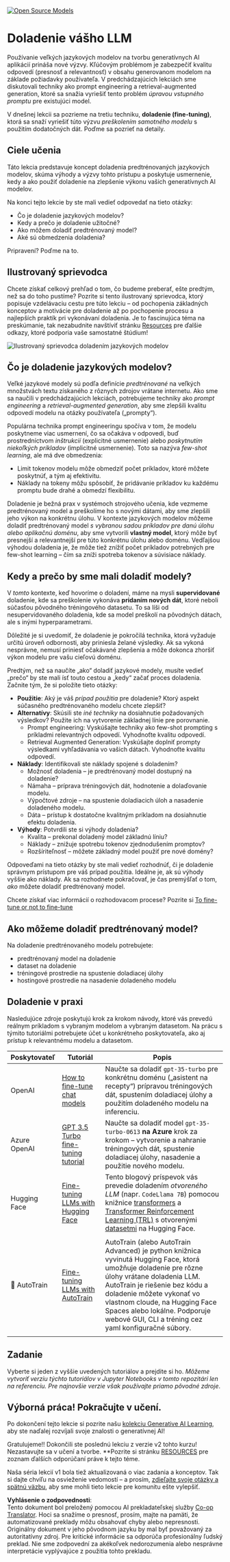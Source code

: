<!--
CO_OP_TRANSLATOR_METADATA:
{
  "original_hash": "68664f7e754a892ae1d8d5e2b7bd2081",
  "translation_date": "2025-07-09T17:49:08+00:00",
  "source_file": "18-fine-tuning/README.md",
  "language_code": "sk"
}
-->
[![Open Source Models](../../../translated_images/18-lesson-banner.f30176815b1a5074fce9cceba317720586caa99e24001231a92fd04eeb54a121.sk.png)](https://aka.ms/gen-ai-lesson18-gh?WT.mc_id=academic-105485-koreyst)

# Doladenie vášho LLM

Používanie veľkých jazykových modelov na tvorbu generatívnych AI aplikácií prináša nové výzvy. Kľúčovým problémom je zabezpečiť kvalitu odpovedí (presnosť a relevantnosť) v obsahu generovanom modelom na základe požiadavky používateľa. V predchádzajúcich lekciách sme diskutovali techniky ako prompt engineering a retrieval-augmented generation, ktoré sa snažia vyriešiť tento problém _úpravou vstupného promptu_ pre existujúci model.

V dnešnej lekcii sa pozrieme na tretiu techniku, **doladenie (fine-tuning)**, ktorá sa snaží vyriešiť túto výzvu _preškolením samotného modelu_ s použitím dodatočných dát. Poďme sa pozrieť na detaily.

## Ciele učenia

Táto lekcia predstavuje koncept doladenia predtrénovaných jazykových modelov, skúma výhody a výzvy tohto prístupu a poskytuje usmernenie, kedy a ako použiť doladenie na zlepšenie výkonu vašich generatívnych AI modelov.

Na konci tejto lekcie by ste mali vedieť odpovedať na tieto otázky:

- Čo je doladenie jazykových modelov?
- Kedy a prečo je doladenie užitočné?
- Ako môžem doladiť predtrénovaný model?
- Aké sú obmedzenia doladenia?

Pripravení? Poďme na to.

## Ilustrovaný sprievodca

Chcete získať celkový prehľad o tom, čo budeme preberať, ešte predtým, než sa do toho pustíme? Pozrite si tento ilustrovaný sprievodca, ktorý popisuje vzdelávaciu cestu pre túto lekciu – od pochopenia základných konceptov a motivácie pre doladenie až po pochopenie procesu a najlepších praktík pri vykonávaní doladenia. Je to fascinujúca téma na preskúmanie, tak nezabudnite navštíviť stránku [Resources](./RESOURCES.md?WT.mc_id=academic-105485-koreyst) pre ďalšie odkazy, ktoré podporia vaše samostatné štúdium!

![Ilustrovaný sprievodca doladením jazykových modelov](../../../translated_images/18-fine-tuning-sketchnote.11b21f9ec8a703467a120cb79a28b5ac1effc8d8d9d5b31bbbac6b8640432e14.sk.png)

## Čo je doladenie jazykových modelov?

Veľké jazykové modely sú podľa definície _predtrénované_ na veľkých množstvách textu získaného z rôznych zdrojov vrátane internetu. Ako sme sa naučili v predchádzajúcich lekciách, potrebujeme techniky ako _prompt engineering_ a _retrieval-augmented generation_, aby sme zlepšili kvalitu odpovedí modelu na otázky používateľa („prompty“).

Populárna technika prompt engineeringu spočíva v tom, že modelu poskytneme viac usmernení, čo sa očakáva v odpovedi, buď prostredníctvom _inštrukcií_ (explicitné usmernenie) alebo _poskytnutím niekoľkých príkladov_ (implicitné usmernenie). Toto sa nazýva _few-shot learning_, ale má dve obmedzenia:

- Limit tokenov modelu môže obmedziť počet príkladov, ktoré môžete poskytnúť, a tým aj efektivitu.
- Náklady na tokeny môžu spôsobiť, že pridávanie príkladov ku každému promptu bude drahé a obmedzí flexibilitu.

Doladenie je bežná prax v systémoch strojového učenia, kde vezmeme predtrénovaný model a preškolíme ho s novými dátami, aby sme zlepšili jeho výkon na konkrétnu úlohu. V kontexte jazykových modelov môžeme doladiť predtrénovaný model _s vybranou sadou príkladov pre danú úlohu alebo aplikačnú doménu_, aby sme vytvorili **vlastný model**, ktorý môže byť presnejší a relevantnejší pre túto konkrétnu úlohu alebo doménu. Vedľajšou výhodou doladenia je, že môže tiež znížiť počet príkladov potrebných pre few-shot learning – čím sa zníži spotreba tokenov a súvisiace náklady.

## Kedy a prečo by sme mali doladiť modely?

V _tomto_ kontexte, keď hovoríme o doladení, máme na mysli **supervidované** doladenie, kde sa preškolenie vykonáva **pridaním nových dát**, ktoré neboli súčasťou pôvodného tréningového datasetu. To sa líši od nesupervidovaného doladenia, kde sa model preškolí na pôvodných dátach, ale s inými hyperparametrami.

Dôležité je si uvedomiť, že doladenie je pokročilá technika, ktorá vyžaduje určitú úroveň odbornosti, aby priniesla želané výsledky. Ak sa vykoná nesprávne, nemusí priniesť očakávané zlepšenia a môže dokonca zhoršiť výkon modelu pre vašu cieľovú doménu.

Predtým, než sa naučíte „ako“ doladiť jazykové modely, musíte vedieť „prečo“ by ste mali ísť touto cestou a „kedy“ začať proces doladenia. Začnite tým, že si položíte tieto otázky:

- **Použitie**: Aký je váš _prípad použitia_ pre doladenie? Ktorý aspekt súčasného predtrénovaného modelu chcete zlepšiť?
- **Alternatívy**: Skúsili ste _iné techniky_ na dosiahnutie požadovaných výsledkov? Použite ich na vytvorenie základnej línie pre porovnanie.
  - Prompt engineering: Vyskúšajte techniky ako few-shot prompting s príkladmi relevantných odpovedí. Vyhodnoťte kvalitu odpovedí.
  - Retrieval Augmented Generation: Vyskúšajte doplniť prompty výsledkami vyhľadávania vo vašich dátach. Vyhodnoťte kvalitu odpovedí.
- **Náklady**: Identifikovali ste náklady spojené s doladením?
  - Možnosť doladenia – je predtrénovaný model dostupný na doladenie?
  - Námaha – príprava tréningových dát, hodnotenie a dolaďovanie modelu.
  - Výpočtové zdroje – na spustenie doladiacich úloh a nasadenie doladeného modelu.
  - Dáta – prístup k dostatočne kvalitným príkladom na dosiahnutie efektu doladenia.
- **Výhody**: Potvrdili ste si výhody doladenia?
  - Kvalita – prekonal doladený model základnú líniu?
  - Náklady – znižuje spotrebu tokenov zjednodušením promptov?
  - Rozšíriteľnosť – môžete základný model použiť pre nové domény?

Odpoveďami na tieto otázky by ste mali vedieť rozhodnúť, či je doladenie správnym prístupom pre váš prípad použitia. Ideálne je, ak sú výhody vyššie ako náklady. Ak sa rozhodnete pokračovať, je čas premýšľať o tom, _ako_ môžete doladiť predtrénovaný model.

Chcete získať viac informácií o rozhodovacom procese? Pozrite si [To fine-tune or not to fine-tune](https://www.youtube.com/watch?v=0Jo-z-MFxJs)

## Ako môžeme doladiť predtrénovaný model?

Na doladenie predtrénovaného modelu potrebujete:

- predtrénovaný model na doladenie
- dataset na doladenie
- tréningové prostredie na spustenie doladiacej úlohy
- hostingové prostredie na nasadenie doladeného modelu

## Doladenie v praxi

Nasledujúce zdroje poskytujú krok za krokom návody, ktoré vás prevedú reálnym príkladom s vybraným modelom a vybraným datasetom. Na prácu s týmito tutoriálmi potrebujete účet u konkrétneho poskytovateľa, ako aj prístup k relevantnému modelu a datasetom.

| Poskytovateľ | Tutoriál                                                                                                                                                                      | Popis                                                                                                                                                                                                                                                                                                                                                                                                                             |
| ------------ | ----------------------------------------------------------------------------------------------------------------------------------------------------------------------------- | --------------------------------------------------------------------------------------------------------------------------------------------------------------------------------------------------------------------------------------------------------------------------------------------------------------------------------------------------------------------------------------------------------------------------------- |
| OpenAI       | [How to fine-tune chat models](https://github.com/openai/openai-cookbook/blob/main/examples/How_to_finetune_chat_models.ipynb?WT.mc_id=academic-105485-koreyst)               | Naučte sa doladiť `gpt-35-turbo` pre konkrétnu doménu („asistent na recepty“) prípravou tréningových dát, spustením doladiacej úlohy a použitím doladeného modelu na inferenciu.                                                                                                                                                                                                                                                  |
| Azure OpenAI | [GPT 3.5 Turbo fine-tuning tutorial](https://learn.microsoft.com/azure/ai-services/openai/tutorials/fine-tune?tabs=python-new%2Ccommand-line?WT.mc_id=academic-105485-koreyst) | Naučte sa doladiť model `gpt-35-turbo-0613` **na Azure** krok za krokom – vytvorenie a nahranie tréningových dát, spustenie doladiacej úlohy, nasadenie a použitie nového modelu.                                                                                                                                                                                                                                                |
| Hugging Face | [Fine-tuning LLMs with Hugging Face](https://www.philschmid.de/fine-tune-llms-in-2024-with-trl?WT.mc_id=academic-105485-koreyst)                                              | Tento blogový príspevok vás prevedie doladením _otvoreného LLM_ (napr. `CodeLlama 7B`) pomocou knižnice [transformers](https://huggingface.co/docs/transformers/index?WT.mc_id=academic-105485-koreyst) a [Transformer Reinforcement Learning (TRL)](https://huggingface.co/docs/trl/index?WT.mc_id=academic-105485-koreyst) s otvorenými [datasetmi](https://huggingface.co/docs/datasets/index?WT.mc_id=academic-105485-koreyst) na Hugging Face. |
|              |                                                                                                                                                                               |                                                                                                                                                                                                                                                                                                                                                                                                                                   |
| 🤗 AutoTrain | [Fine-tuning LLMs with AutoTrain](https://github.com/huggingface/autotrain-advanced/?WT.mc_id=academic-105485-koreyst)                                                        | AutoTrain (alebo AutoTrain Advanced) je python knižnica vyvinutá Hugging Face, ktorá umožňuje doladenie pre rôzne úlohy vrátane doladenia LLM. AutoTrain je riešenie bez kódu a doladenie môžete vykonať vo vlastnom cloude, na Hugging Face Spaces alebo lokálne. Podporuje webové GUI, CLI a tréning cez yaml konfiguračné súbory.                                                                                                   |
|              |                                                                                                                                                                               |                                                                                                                                                                                                                                                                                                                                                                                                                                   |

## Zadanie

Vyberte si jeden z vyššie uvedených tutoriálov a prejdite si ho. _Môžeme vytvoriť verziu týchto tutoriálov v Jupyter Notebooks v tomto repozitári len na referenciu. Pre najnovšie verzie však používajte priamo pôvodné zdroje_.

## Výborná práca! Pokračujte v učení.

Po dokončení tejto lekcie si pozrite našu [kolekciu Generative AI Learning](https://aka.ms/genai-collection?WT.mc_id=academic-105485-koreyst), aby ste naďalej rozvíjali svoje znalosti o generatívnej AI!

Gratulujeme!! Dokončili ste poslednú lekciu z verzie v2 tohto kurzu! Nezastavujte sa v učení a tvorbe. \*\*Pozrite si stránku [RESOURCES](RESOURCES.md?WT.mc_id=academic-105485-koreyst) pre zoznam ďalších odporúčaní práve k tejto téme.

Naša séria lekcií v1 bola tiež aktualizovaná o viac zadania a konceptov. Tak si dajte chvíľu na osvieženie vedomostí – a prosím, [zdieľajte svoje otázky a spätnú väzbu](https://github.com/microsoft/generative-ai-for-beginners/issues?WT.mc_id=academic-105485-koreyst), aby sme mohli tieto lekcie pre komunitu ešte vylepšiť.

**Vyhlásenie o zodpovednosti**:  
Tento dokument bol preložený pomocou AI prekladateľskej služby [Co-op Translator](https://github.com/Azure/co-op-translator). Hoci sa snažíme o presnosť, prosím, majte na pamäti, že automatizované preklady môžu obsahovať chyby alebo nepresnosti. Originálny dokument v jeho pôvodnom jazyku by mal byť považovaný za autoritatívny zdroj. Pre kritické informácie sa odporúča profesionálny ľudský preklad. Nie sme zodpovední za akékoľvek nedorozumenia alebo nesprávne interpretácie vyplývajúce z použitia tohto prekladu.